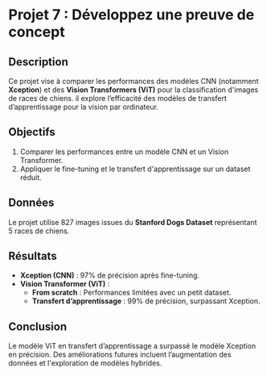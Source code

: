 # Projet 7 : Développez une preuve de concept

## Description

Ce projet vise à comparer les performances des modèles CNN (notamment **Xception**) et des **Vision Transformers (ViT)** pour la classification d'images de races de chiens. il explore l’efficacité des modèles de transfert d’apprentissage pour la vision par ordinateur.

## Objectifs

1. Comparer les performances entre un modèle CNN et un Vision Transformer.
2. Appliquer le fine-tuning et le transfert d'apprentissage sur un dataset réduit.

## Données

Le projet utilise 827 images issues du **Stanford Dogs Dataset** représentant 5 races de chiens.

## Résultats

- **Xception (CNN)** : 97% de précision après fine-tuning.
- **Vision Transformer (ViT)** :
  - **From scratch** : Performances limitées avec un petit dataset.
  - **Transfert d’apprentissage** : 99% de précision, surpassant Xception.

## Conclusion

Le modèle ViT en transfert d’apprentissage a surpassé le modèle Xception en précision. Des améliorations futures incluent l’augmentation des données et l'exploration de modèles hybrides.
